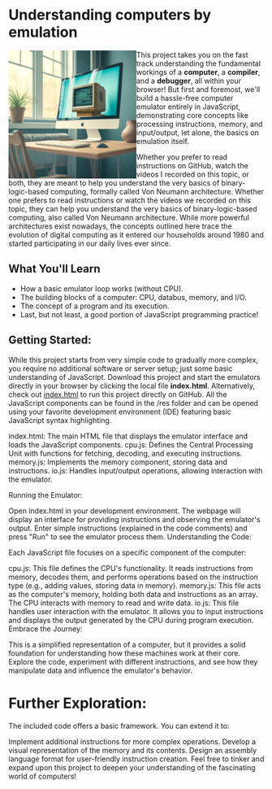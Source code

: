 # Understanding computers by emulation

<img src="/res/icon_computer_in_computer.jpg?raw=true" width=50% align="left">

This project takes you on the fast track understanding the fundamental workings of a **computer**, a **compiler**, and a **debugger**, all within your browser! But first and foremost, we'll build a hassle-free computer emulator entirely in JavaScript, demonstrating core concepts like processing instructions, memory, and input/output, let alone, the basics on emulation itself. 

Whether you prefer to read instructions on GitHub, watch the videos I recorded on this topic, or both, they are meant to help you understand the very basics of binary-logic-based computing, formally called Von Neumann architecture.  Whether one prefers to read instructions or watch the videos we recorded on this topic, they can help you understand the very basics of binary-logic-based computing, also called Von Neumann architecture.  While more powerful architectures exist nowadays, the concepts outlined here trace the evolution of digital computing as it entered our households around 1980 and started participating in our daily lives ever since.

## What You'll Learn

- How a basic emulator loop works (without CPU).
- The building blocks of a computer: CPU, databus, memory, and I/O.
- The concept of a program and its execution.
- Last, but not least, a good portion of JavaScript programming practice!

## Getting Started:

While this project starts from very simple code to gradually more complex, you require no additional software or server setup; just some basic understanding of JavaScript.  Download this project and start the emulators directly in your browser by clicking the local file **index.html**.  Alternatively, check out [index.html](https://BeyondRetrocomputing.github.io/emulator/) to run this project directly on GitHub.
All the JavaScript components can be found in the /res folder and can be opened using your favorite development environment (IDE) featuring basic JavaScript syntax highlighting.

index.html: The main HTML file that displays the emulator interface and loads the JavaScript components.
cpu.js: Defines the Central Processing Unit with functions for fetching, decoding, and executing instructions.
memory.js: Implements the memory component, storing data and instructions.
io.js: Handles input/output operations, allowing interaction with the emulator.


Running the Emulator:

Open index.html in your development environment.
The webpage will display an interface for providing instructions and observing the emulator's output.
Enter simple instructions (explained in the code comments) and press "Run" to see the emulator process them.
Understanding the Code:

Each JavaScript file focuses on a specific component of the computer:

cpu.js: This file defines the CPU's functionality. It reads instructions from memory, decodes them, and performs operations based on the instruction type (e.g., adding values, storing data in memory).
memory.js: This file acts as the computer's memory, holding both data and instructions as an array. The CPU interacts with memory to read and write data.
io.js: This file handles user interaction with the emulator. It allows you to input instructions and displays the output generated by the CPU during program execution.
Embrace the Journey:

This is a simplified representation of a computer, but it provides a solid foundation for understanding how these machines work at their core. Explore the code, experiment with different instructions, and see how they manipulate data and influence the emulator's behavior.

# Further Exploration:

The included code offers a basic framework. You can extend it to:

Implement additional instructions for more complex operations.
Develop a visual representation of the memory and its contents.
Design an assembly language format for user-friendly instruction creation.
Feel free to tinker and expand upon this project to deepen your understanding of the fascinating world of computers!
